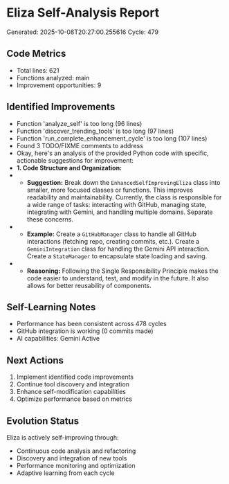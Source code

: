 # Eliza Self-Analysis Report
Generated: 2025-10-08T20:27:00.255616
Cycle: 479

## Code Metrics
- Total lines: 621
- Functions analyzed: main
- Improvement opportunities: 9

## Identified Improvements
- Function 'analyze_self' is too long (96 lines)
- Function 'discover_trending_tools' is too long (97 lines)
- Function 'run_complete_enhancement_cycle' is too long (107 lines)
- Found 3 TODO/FIXME comments to address
- Okay, here's an analysis of the provided Python code with specific, actionable suggestions for improvement:
- **1. Code Structure and Organization:**
- *   **Suggestion:**  Break down the `EnhancedSelfImprovingEliza` class into smaller, more focused classes or functions. This improves readability and maintainability.  Currently, the class is responsible for a wide range of tasks: interacting with GitHub, managing state, integrating with Gemini, and handling multiple domains.  Separate these concerns.
- *   **Example:**  Create a `GitHubManager` class to handle all GitHub interactions (fetching repo, creating commits, etc.). Create a `GeminiIntegration` class for handling the Gemini API interaction.  Create a `StateManager` to encapsulate state loading and saving.
- *   **Reasoning:**  Following the Single Responsibility Principle makes the code easier to understand, test, and modify in the future. It also allows for better reusability of components.

## Self-Learning Notes
- Performance has been consistent across 478 cycles
- GitHub integration is working (0 commits made)
- AI capabilities: Gemini Active

## Next Actions
1. Implement identified code improvements
2. Continue tool discovery and integration
3. Enhance self-modification capabilities
4. Optimize performance based on metrics

## Evolution Status
Eliza is actively self-improving through:
- Continuous code analysis and refactoring
- Discovery and integration of new tools
- Performance monitoring and optimization
- Adaptive learning from each cycle
